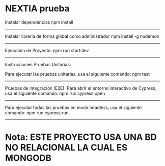 # NEXTIA prueba


Instalar dependencias
npm install
*********************

Instalar librería de forma global como administrador
npm install -g nodemon
*********************


Ejecución de Proyecto:
npm run start:dev
*********************


Instrucciones
Pruebas Unitarias:

Para ejecutar las pruebas unitarias, usa el siguiente comando:
npm test
**********************************************

Pruebas de Integración (E2E):
Para abrir el entorno interactivo de Cypress, usa el siguiente comando:
npm run cypress:open
**********************************************

Para ejecutar todas las pruebas en modo headless, usa el siguiente comando:
npm run cypress:run
**********************************************


# Nota: ESTE PROYECTO USA UNA BD NO RELACIONAL LA CUAL ES MONGODB
